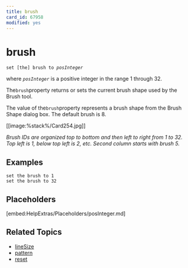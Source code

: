 ```yaml
---
title: brush
card_id: 67958
modified: yes
---
```


# brush

<code>set [the] brush to <i>posInteger</i> </code>

where <i><code>posInteger</i></code> is a positive integer in the range 1 through 32.

The` brush `property returns or sets the current brush shape used by the Brush tool.

The value of the` brush `property represents a brush shape from the Brush Shape dialog box. The default brush is 8.

[[image:%stack%/Card254.jpg]]

<i>Brush IDs are organized top to bottom and then left to right from 1 to 32. Top left is 1, below top left is 2, etc. Second column starts with brush 5.</i>

## Examples

```
set the brush to 1
set the brush to 32
```

## Placeholders

[embed:HelpExtras/Placeholders/posInteger.md]

## Related Topics

* [lineSize](/HyperTalkReference/properties/lineSize)
* [pattern](/HyperTalkReference/properties/pattern)
* [reset](/HyperTalkReference/commands/reset)
